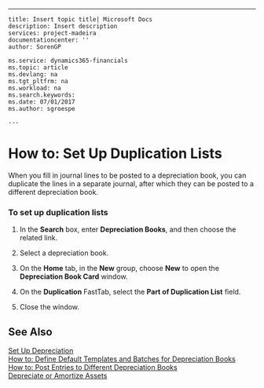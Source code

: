---
    title: Insert topic title| Microsoft Docs
    description: Insert description
    services: project-madeira
    documentationcenter: ''
    author: SorenGP

    ms.service: dynamics365-financials
    ms.topic: article
    ms.devlang: na
    ms.tgt_pltfrm: na
    ms.workload: na
    ms.search.keywords:
    ms.date: 07/01/2017
    ms.author: sgroespe

    ---
# How to: Set Up Duplication Lists
When you fill in journal lines to be posted to a depreciation book, you can duplicate the lines in a separate journal, after which they can be posted to a different depreciation book.  
  
### To set up duplication lists  
  
1.  In the **Search** box, enter **Depreciation Books**, and then choose the related link.  
  
2.  Select a depreciation book.  
  
3.  On the **Home** tab, in the **New** group, choose **New** to open the **Depreciation Book Card** window.  
  
4.  On the **Duplication** FastTab, select the **Part of Duplication List** field.  
  
5.  Close the window.  
  
## See Also  
 [Set Up Depreciation](../set-up-depreciation.md)   
 [How to: Define Default Templates and Batches for Depreciation Books](../how-to-define-default-templates-and-batches-for-depreciation-books.md)   
 [How to: Post Entries to Different Depreciation Books](../how-to-post-entries-to-different-depreciation-books.md)   
 [Depreciate or Amortize Assets](../depreciate-or-amortize-assets.md)